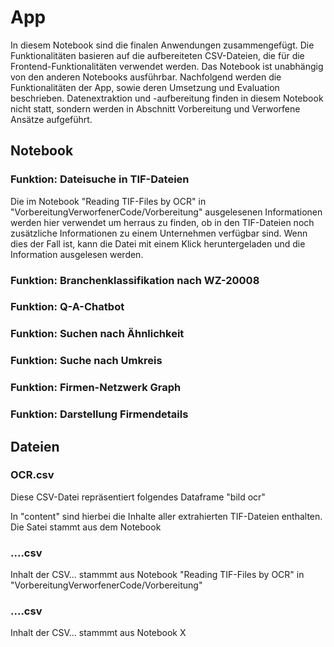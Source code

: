 # App

In diesem Notebook sind die finalen Anwendungen zusammengefügt. Die Funktionalitäten basieren auf die aufbereiteten CSV-Dateien, die für die Frontend-Funktionalitäten verwendet werden. Das Notebook ist unabhängig von den anderen Notebooks ausführbar. 
Nachfolgend werden die Funktionalitäten der App, sowie deren Umsetzung und Evaluation beschrieben. 
Datenextraktion und -aufbereitung finden in diesem Notebook nicht statt, sondern werden in Abschnitt Vorbereitung und Verworfene Ansätze aufgeführt. 

## Notebook

### Funktion: Dateisuche in TIF-Dateien
Die im Notebook "Reading TIF-Files by OCR" in "VorbereitungVerworfenerCode/Vorbereitung" ausgelesenen Informationen werden hier verwendet um herraus zu finden, ob in den TIF-Dateien noch zusätzliche Informationen zu einem Unternehmen verfügbar sind. Wenn dies der Fall ist, kann die Datei mit einem Klick heruntergeladen und die Information ausgelesen werden.

### Funktion: Branchenklassifikation nach WZ-20008

### Funktion: Q-A-Chatbot

### Funktion: Suchen nach Ähnlichkeit 

### Funktion: Suche nach Umkreis 

### Funktion: Firmen-Netzwerk Graph

### Funktion: Darstellung Firmendetails



## Dateien

### OCR.csv
Diese CSV-Datei repräsentiert folgendes Dataframe "bild ocr"

In "content" sind hierbei die Inhalte aller extrahierten TIF-Dateien enthalten. Die Satei stammt aus dem Notebook 

### ....csv
Inhalt der CSV... stammmt aus Notebook "Reading TIF-Files by OCR" in "VorbereitungVerworfenerCode/Vorbereitung"

### ....csv
Inhalt der CSV... stammmt aus Notebook X